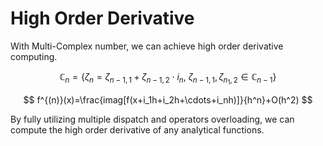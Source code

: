 # High Order Derivative

With Multi-Complex number, we can achieve high order derivative computing.

```math
\mathbb{C}_n=\{\zeta_n=\zeta_{n-1, 1}+\zeta_{n-1, 2}\cdot i_n,\ \zeta_{n-1, 1}, \zeta_{n_1, 2}\in \mathbb{C}_{n-1}  \}
```

$$
f^{(n)}(x)=\frac{imag[f(x+i_1h+i_2h+\cdots+i_nh)]}{h^n}+O(h^2)
$$

By fully utilizing multiple dispatch and operators overloading, we can compute the high order derivative of any analytical functions.